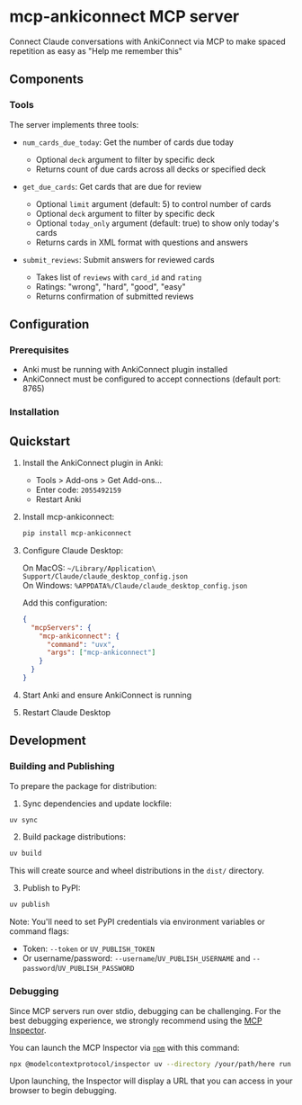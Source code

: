 # mcp-ankiconnect MCP server

Connect Claude conversations with AnkiConnect via MCP to make spaced repetition as easy as "Help me remember this"

## Components

### Tools

The server implements three tools:

- `num_cards_due_today`: Get the number of cards due today
  - Optional `deck` argument to filter by specific deck
  - Returns count of due cards across all decks or specified deck

- `get_due_cards`: Get cards that are due for review
  - Optional `limit` argument (default: 5) to control number of cards
  - Optional `deck` argument to filter by specific deck
  - Optional `today_only` argument (default: true) to show only today's cards
  - Returns cards in XML format with questions and answers

- `submit_reviews`: Submit answers for reviewed cards
  - Takes list of `reviews` with `card_id` and `rating`
  - Ratings: "wrong", "hard", "good", "easy"
  - Returns confirmation of submitted reviews

## Configuration

### Prerequisites

- Anki must be running with AnkiConnect plugin installed
- AnkiConnect must be configured to accept connections (default port: 8765)

### Installation

## Quickstart

1. Install the AnkiConnect plugin in Anki:
   - Tools > Add-ons > Get Add-ons...
   - Enter code: `2055492159`
   - Restart Anki

2. Install mcp-ankiconnect:
   ```bash
   pip install mcp-ankiconnect
   ```

3. Configure Claude Desktop:

   On MacOS: `~/Library/Application\ Support/Claude/claude_desktop_config.json`  
   On Windows: `%APPDATA%/Claude/claude_desktop_config.json`

   Add this configuration:
   ```json
   {
     "mcpServers": {
       "mcp-ankiconnect": {
         "command": "uvx",
         "args": ["mcp-ankiconnect"]
       }
     }
   }
   ```

4. Start Anki and ensure AnkiConnect is running
5. Restart Claude Desktop

## Development

### Building and Publishing

To prepare the package for distribution:

1. Sync dependencies and update lockfile:
```bash
uv sync
```

2. Build package distributions:
```bash
uv build
```

This will create source and wheel distributions in the `dist/` directory.

3. Publish to PyPI:
```bash
uv publish
```

Note: You'll need to set PyPI credentials via environment variables or command flags:
- Token: `--token` or `UV_PUBLISH_TOKEN`
- Or username/password: `--username`/`UV_PUBLISH_USERNAME` and `--password`/`UV_PUBLISH_PASSWORD`

### Debugging

Since MCP servers run over stdio, debugging can be challenging. For the best debugging
experience, we strongly recommend using the [MCP Inspector](https://github.com/modelcontextprotocol/inspector).


You can launch the MCP Inspector via [`npm`](https://docs.npmjs.com/downloading-and-installing-node-js-and-npm) with this command:

```bash
npx @modelcontextprotocol/inspector uv --directory /your/path/here run mcp-ankiconnect
```


Upon launching, the Inspector will display a URL that you can access in your browser to begin debugging.
